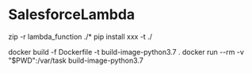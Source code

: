 # SalesforceLambda
zip -r lambda_function ./*
 pip install xxx -t ./


docker build -f Dockerfile -t build-image-python3.7 .
 docker run --rm -v "$PWD":/var/task build-image-python3.7
 
